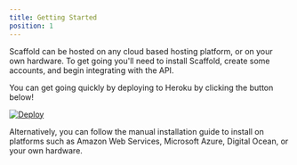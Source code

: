 ```yaml
---
title: Getting Started
position: 1
---
```


Scaffold can be hosted on any cloud based hosting platform, or on your own hardware. To get going you'll need to install Scaffold, create some accounts, and begin integrating with the API.

You can get going quickly by deploying to Heroku by clicking the button below!

[![Deploy](https://www.herokucdn.com/deploy/button.svg)](https://heroku.com/deploy?template=https://github.com/BlueHatbRit/scaffold/tree/master)

Alternatively, you can follow the manual installation guide to install on platforms such as Amazon Web Services, Microsoft Azure, Digital Ocean, or your own hardware.